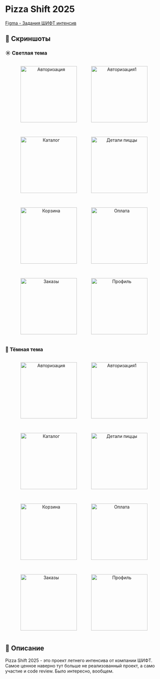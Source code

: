 # Pizza Shift 2025

[Figma - Задания ШИФТ интенсив](https://www.figma.com/design/HbwUMBOWcrPBkPTmRPYwor/%D0%97%D0%B0%D0%B4%D0%B0%D0%BD%D0%B8%D1%8F-%D0%A8%D0%98%D0%A4%D0%A2-%D0%B8%D0%BD%D1%82%D0%B5%D0%BD%D1%81%D0%B8%D0%B2?node-id=13419-18771&t=jQSm8CokFSeAEP0e-0)

## 📱 Скриншоты

### ☀️ Светлая тема

<div align="center" style="display: flex; flex-wrap: wrap; gap: 16px; justify-content: center;">
  <img src="images/auth_white.png" width="180" alt="Авторизация" style="margin: 15px;">
    <img src="images/auth_white1.png" width="180" alt="Авторизация1" style="margin: 15px;">
  <img src="images/cataog_white.png" width="180" alt="Каталог" style="margin: 15px;">
  <img src="images/catalog_detail_white.png" width="180" alt="Детали пиццы" style="margin: 15px;">
  <img src="images/cart_white.png" width="180" alt="Корзина" style="margin: 15px;">
  <img src="images/payment_white.png" width="180" alt="Оплата" style="margin: 15px;">
  <img src="images/orders_white.png" width="180" alt="Заказы" style="margin: 15px;">
  <img src="images/profile_white.png" width="180" alt="Профиль" style="margin: 15px;">
</div>

### 🌙 Тёмная тема

<div align="center" style="display: flex; flex-wrap: wrap; gap: 16px; justify-content: center;">
  <img src="images/auth1_dark.png" width="180" alt="Авторизация" style="margin: 15px;">
  <img src="images/auth2_dark.png" width="180" alt="Авторизация1" style="margin: 15px;">
  <img src="images/catalog_dark.png" width="180" alt="Каталог" style="margin: 15px;">
  <img src="images/catalog_detail_dark.png" width="180" alt="Детали пиццы" style="margin: 15px;">
  <img src="images/cart_screen.png" width="180" alt="Корзина" style="margin: 15px;">
  <img src="images/payment_dark.png" width="180" alt="Оплата" style="margin: 15px;">
  <img src="images/orders_dark.png" width="180" alt="Заказы" style="margin: 15px;">
  <img src="images/profile_dark.png" width="180" alt="Профиль" style="margin: 15px;">
</div>

## 📱 Описание

Pizza Shift 2025 - это проект летнего интенсива от компании ШИФТ. Самое ценное наверно тут больше не реализованный проект, а само участие и code review. Было интересно, вообщем.
